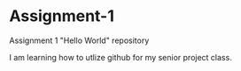 # Assignment-1
Assignment 1 "Hello World" repository

I am learning how to utlize github for my senior project class.
